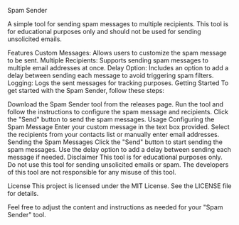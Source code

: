 Spam Sender

A simple tool for sending spam messages to multiple recipients. This tool is for educational purposes only and should not be used for sending unsolicited emails.

Features
Custom Messages: Allows users to customize the spam message to be sent.
Multiple Recipients: Supports sending spam messages to multiple email addresses at once.
Delay Option: Includes an option to add a delay between sending each message to avoid triggering spam filters.
Logging: Logs the sent messages for tracking purposes.
Getting Started
To get started with the Spam Sender, follow these steps:

Download the Spam Sender tool from the releases page.
Run the tool and follow the instructions to configure the spam message and recipients.
Click the "Send" button to send the spam messages.
Usage
Configuring the Spam Message
Enter your custom message in the text box provided.
Select the recipients from your contacts list or manually enter email addresses.
Sending the Spam Messages
Click the "Send" button to start sending the spam messages.
Use the delay option to add a delay between sending each message if needed.
Disclaimer
This tool is for educational purposes only. Do not use this tool for sending unsolicited emails or spam. The developers of this tool are not responsible for any misuse of this tool.

License
This project is licensed under the MIT License. See the LICENSE file for details.

Feel free to adjust the content and instructions as needed for your "Spam Sender" tool.





